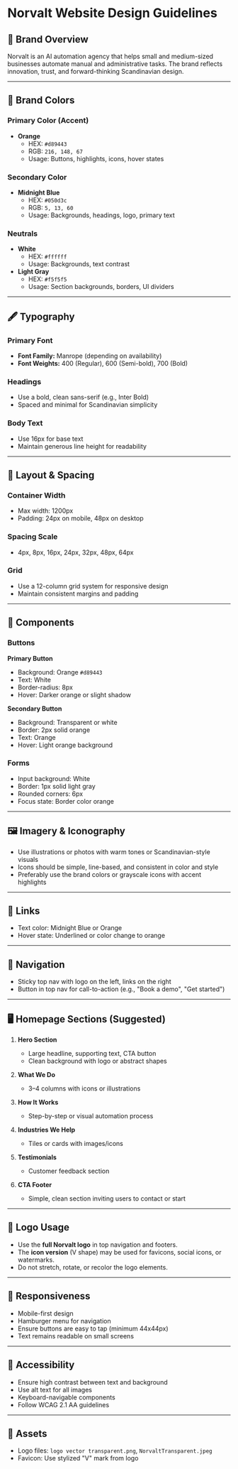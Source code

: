 <!--
@cursor-rule-name: brand-guidelines
@cursor-rule-priority: high
@cursor-rule-description: These brand guidelines must be followed for all UI/UX changes
-->

# Norvalt Website Design Guidelines

## 🔷 Brand Overview

Norvalt is an AI automation agency that helps small and medium-sized businesses automate manual and administrative tasks. The brand reflects innovation, trust, and forward-thinking Scandinavian design.

---

## 🎨 Brand Colors

### Primary Color (Accent)

- **Orange**
  - HEX: `#d89443`
  - RGB: `216, 148, 67`
  - Usage: Buttons, highlights, icons, hover states

### Secondary Color

- **Midnight Blue**
  - HEX: `#050d3c`
  - RGB: `5, 13, 60`
  - Usage: Backgrounds, headings, logo, primary text

### Neutrals

- **White**
  - HEX: `#ffffff`
  - Usage: Backgrounds, text contrast
- **Light Gray**
  - HEX: `#f5f5f5`
  - Usage: Section backgrounds, borders, UI dividers

---

## 🖋 Typography

### Primary Font

- **Font Family:** Manrope (depending on availability)
- **Font Weights:** 400 (Regular), 600 (Semi-bold), 700 (Bold)

### Headings

- Use a bold, clean sans-serif (e.g., Inter Bold)
- Spaced and minimal for Scandinavian simplicity

### Body Text

- Use 16px for base text
- Maintain generous line height for readability

---

## 📐 Layout & Spacing

### Container Width

- Max width: 1200px
- Padding: 24px on mobile, 48px on desktop

### Spacing Scale

- 4px, 8px, 16px, 24px, 32px, 48px, 64px

### Grid

- Use a 12-column grid system for responsive design
- Maintain consistent margins and padding

---

## 🧩 Components

### Buttons

**Primary Button**

- Background: Orange `#d89443`
- Text: White
- Border-radius: 8px
- Hover: Darker orange or slight shadow

**Secondary Button**

- Background: Transparent or white
- Border: 2px solid orange
- Text: Orange
- Hover: Light orange background

### Forms

- Input background: White
- Border: 1px solid light gray
- Rounded corners: 6px
- Focus state: Border color orange

---

## 🖼 Imagery & Iconography

- Use illustrations or photos with warm tones or Scandinavian-style visuals
- Icons should be simple, line-based, and consistent in color and style
- Preferably use the brand colors or grayscale icons with accent highlights

---

## 🔗 Links

- Text color: Midnight Blue or Orange
- Hover state: Underlined or color change to orange

---

## 🧭 Navigation

- Sticky top nav with logo on the left, links on the right
- Button in top nav for call-to-action (e.g., "Book a demo", "Get started")

---

## 🖥 Homepage Sections (Suggested)

1. **Hero Section**

   - Large headline, supporting text, CTA button
   - Clean background with logo or abstract shapes

2. **What We Do**

   - 3–4 columns with icons or illustrations

3. **How It Works**

   - Step-by-step or visual automation process

4. **Industries We Help**

   - Tiles or cards with images/icons

5. **Testimonials**

   - Customer feedback section

6. **CTA Footer**
   - Simple, clean section inviting users to contact or start

---

## 🧠 Logo Usage

- Use the **full Norvalt logo** in top navigation and footers.
- The **icon version** (V shape) may be used for favicons, social icons, or watermarks.
- Do not stretch, rotate, or recolor the logo elements.

---

## 📱 Responsiveness

- Mobile-first design
- Hamburger menu for navigation
- Ensure buttons are easy to tap (minimum 44x44px)
- Text remains readable on small screens

---

## 🧑 Accessibility

- Ensure high contrast between text and background
- Use alt text for all images
- Keyboard-navigable components
- Follow WCAG 2.1 AA guidelines

---

## 📂 Assets

- Logo files: `logo vector transparent.png`, `NorvaltTransparent.jpeg`
- Favicon: Use stylized "V" mark from logo
